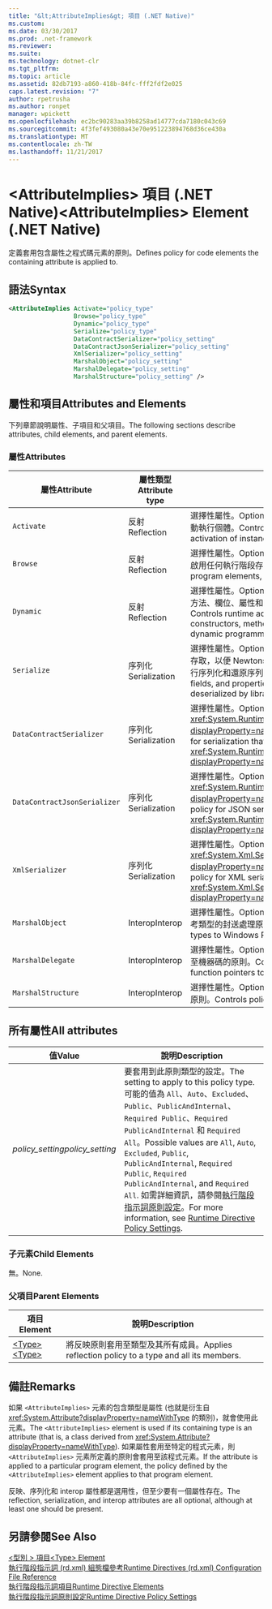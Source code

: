 ```yaml
---
title: "&lt;AttributeImplies&gt; 項目 (.NET Native)"
ms.custom: 
ms.date: 03/30/2017
ms.prod: .net-framework
ms.reviewer: 
ms.suite: 
ms.technology: dotnet-clr
ms.tgt_pltfrm: 
ms.topic: article
ms.assetid: 82db7193-a860-418b-84fc-fff2fdf2e025
caps.latest.revision: "7"
author: rpetrusha
ms.author: ronpet
manager: wpickett
ms.openlocfilehash: ec2bc90283aa39b8258ad14777cda7180c043c69
ms.sourcegitcommit: 4f3fef493080a43e70e951223894768d36ce430a
ms.translationtype: MT
ms.contentlocale: zh-TW
ms.lasthandoff: 11/21/2017
---
```

# <a name="ltattributeimpliesgt-element-net-native"></a><span data-ttu-id="5f65c-102">&lt;AttributeImplies&gt; 項目 (.NET Native)</span><span class="sxs-lookup"><span data-stu-id="5f65c-102">&lt;AttributeImplies&gt; Element (.NET Native)</span></span>
<span data-ttu-id="5f65c-103">定義套用包含屬性之程式碼元素的原則。</span><span class="sxs-lookup"><span data-stu-id="5f65c-103">Defines policy for code elements the containing attribute is applied to.</span></span>  
  
## <a name="syntax"></a><span data-ttu-id="5f65c-104">語法</span><span class="sxs-lookup"><span data-stu-id="5f65c-104">Syntax</span></span>  
  
```xml  
<AttributeImplies Activate="policy_type"  
                  Browse="policy_type"  
                  Dynamic="policy_type"  
                  Serialize="policy_type"   
                  DataContractSerializer="policy_setting"  
                  DataContractJsonSerializer="policy_setting"  
                  XmlSerializer="policy_setting"  
                  MarshalObject="policy_setting"  
                  MarshalDelegate="policy_setting"  
                  MarshalStructure="policy_setting" />  
```  
  
## <a name="attributes-and-elements"></a><span data-ttu-id="5f65c-105">屬性和項目</span><span class="sxs-lookup"><span data-stu-id="5f65c-105">Attributes and Elements</span></span>  
 <span data-ttu-id="5f65c-106">下列章節說明屬性、子項目和父項目。</span><span class="sxs-lookup"><span data-stu-id="5f65c-106">The following sections describe attributes, child elements, and parent elements.</span></span>  
  
### <a name="attributes"></a><span data-ttu-id="5f65c-107">屬性</span><span class="sxs-lookup"><span data-stu-id="5f65c-107">Attributes</span></span>  
  
|<span data-ttu-id="5f65c-108">屬性</span><span class="sxs-lookup"><span data-stu-id="5f65c-108">Attribute</span></span>|<span data-ttu-id="5f65c-109">屬性類型</span><span class="sxs-lookup"><span data-stu-id="5f65c-109">Attribute type</span></span>|<span data-ttu-id="5f65c-110">說明</span><span class="sxs-lookup"><span data-stu-id="5f65c-110">Description</span></span>|  
|---------------|--------------------|-----------------|  
|`Activate`|<span data-ttu-id="5f65c-111">反射</span><span class="sxs-lookup"><span data-stu-id="5f65c-111">Reflection</span></span>|<span data-ttu-id="5f65c-112">選擇性屬性。</span><span class="sxs-lookup"><span data-stu-id="5f65c-112">Optional attribute.</span></span> <span data-ttu-id="5f65c-113">控制建構函式的執行階段存取，以便啟動執行個體。</span><span class="sxs-lookup"><span data-stu-id="5f65c-113">Controls runtime access to constructors to enable activation of instances.</span></span>|  
|`Browse`|<span data-ttu-id="5f65c-114">反射</span><span class="sxs-lookup"><span data-stu-id="5f65c-114">Reflection</span></span>|<span data-ttu-id="5f65c-115">選擇性屬性。</span><span class="sxs-lookup"><span data-stu-id="5f65c-115">Optional attribute.</span></span> <span data-ttu-id="5f65c-116">控制程式項目相關資訊的查詢，但不會啟用任何執行階段存取。</span><span class="sxs-lookup"><span data-stu-id="5f65c-116">Controls querying for information about program elements, but does not enable any runtime access.</span></span>|  
|`Dynamic`|<span data-ttu-id="5f65c-117">反射</span><span class="sxs-lookup"><span data-stu-id="5f65c-117">Reflection</span></span>|<span data-ttu-id="5f65c-118">選擇性屬性。</span><span class="sxs-lookup"><span data-stu-id="5f65c-118">Optional attribute.</span></span> <span data-ttu-id="5f65c-119">控制對所有類型成員 (包括建構函式、方法、欄位、屬性和事件) 的執行階段存取，以啟用動態程式設計。</span><span class="sxs-lookup"><span data-stu-id="5f65c-119">Controls runtime access to all type members, including constructors, methods, fields, properties, and events, to enable dynamic programming.</span></span>|  
|`Serialize`|<span data-ttu-id="5f65c-120">序列化</span><span class="sxs-lookup"><span data-stu-id="5f65c-120">Serialization</span></span>|<span data-ttu-id="5f65c-121">選擇性屬性。</span><span class="sxs-lookup"><span data-stu-id="5f65c-121">Optional attribute.</span></span> <span data-ttu-id="5f65c-122">控制建構函式、欄位和屬性的執行階段存取，以便 Newtonsoft JSON 序列化程式等程式庫可對類型執行個體進行序列化和還原序列化。</span><span class="sxs-lookup"><span data-stu-id="5f65c-122">Controls runtime access to constructors, fields, and properties, to enable type instances to be serialized and deserialized by libraries such as the Newtonsoft JSON serializer.</span></span>|  
|`DataContractSerializer`|<span data-ttu-id="5f65c-123">序列化</span><span class="sxs-lookup"><span data-stu-id="5f65c-123">Serialization</span></span>|<span data-ttu-id="5f65c-124">選擇性屬性。</span><span class="sxs-lookup"><span data-stu-id="5f65c-124">Optional attribute.</span></span> <span data-ttu-id="5f65c-125">控制使用 <xref:System.Runtime.Serialization.DataContractSerializer?displayProperty=nameWithType> 類別的序列化原則。</span><span class="sxs-lookup"><span data-stu-id="5f65c-125">Controls policy for serialization that uses the <xref:System.Runtime.Serialization.DataContractSerializer?displayProperty=nameWithType> class.</span></span>|  
|`DataContractJsonSerializer`|<span data-ttu-id="5f65c-126">序列化</span><span class="sxs-lookup"><span data-stu-id="5f65c-126">Serialization</span></span>|<span data-ttu-id="5f65c-127">選擇性屬性。</span><span class="sxs-lookup"><span data-stu-id="5f65c-127">Optional attribute.</span></span> <span data-ttu-id="5f65c-128">控制使用 <xref:System.Runtime.Serialization.Json.DataContractJsonSerializer?displayProperty=nameWithType> 類別的 JSON 序列化原則。</span><span class="sxs-lookup"><span data-stu-id="5f65c-128">Controls policy for JSON serialization that uses the <xref:System.Runtime.Serialization.Json.DataContractJsonSerializer?displayProperty=nameWithType> class.</span></span>|  
|`XmlSerializer`|<span data-ttu-id="5f65c-129">序列化</span><span class="sxs-lookup"><span data-stu-id="5f65c-129">Serialization</span></span>|<span data-ttu-id="5f65c-130">選擇性屬性。</span><span class="sxs-lookup"><span data-stu-id="5f65c-130">Optional attribute.</span></span> <span data-ttu-id="5f65c-131">控制使用 <xref:System.Xml.Serialization.XmlSerializer?displayProperty=nameWithType> 類別的 XML 序列化原則。</span><span class="sxs-lookup"><span data-stu-id="5f65c-131">Controls policy for XML serialization that uses the <xref:System.Xml.Serialization.XmlSerializer?displayProperty=nameWithType> class.</span></span>|  
|`MarshalObject`|<span data-ttu-id="5f65c-132">Interop</span><span class="sxs-lookup"><span data-stu-id="5f65c-132">Interop</span></span>|<span data-ttu-id="5f65c-133">選擇性屬性。</span><span class="sxs-lookup"><span data-stu-id="5f65c-133">Optional attribute.</span></span> <span data-ttu-id="5f65c-134">控制 Windows 執行階段和 COM 之參考類型的封送處理原則。</span><span class="sxs-lookup"><span data-stu-id="5f65c-134">Controls policy for marshaling reference types to Windows Runtime and COM.</span></span>|  
|`MarshalDelegate`|<span data-ttu-id="5f65c-135">Interop</span><span class="sxs-lookup"><span data-stu-id="5f65c-135">Interop</span></span>|<span data-ttu-id="5f65c-136">選擇性屬性。</span><span class="sxs-lookup"><span data-stu-id="5f65c-136">Optional attribute.</span></span> <span data-ttu-id="5f65c-137">控制將委派類型當作函式指標封送處理至機器碼的原則。</span><span class="sxs-lookup"><span data-stu-id="5f65c-137">Controls policy for marshaling delegate types as function pointers to native code.</span></span>|  
|`MarshalStructure`|<span data-ttu-id="5f65c-138">Interop</span><span class="sxs-lookup"><span data-stu-id="5f65c-138">Interop</span></span>|<span data-ttu-id="5f65c-139">選擇性屬性。</span><span class="sxs-lookup"><span data-stu-id="5f65c-139">Optional attribute.</span></span> <span data-ttu-id="5f65c-140">控制將值類型封送處理為原生程式碼的原則。</span><span class="sxs-lookup"><span data-stu-id="5f65c-140">Controls policy for marshaling value types to native code.</span></span>|  
  
## <a name="all-attributes"></a><span data-ttu-id="5f65c-141">所有屬性</span><span class="sxs-lookup"><span data-stu-id="5f65c-141">All attributes</span></span>  
  
|<span data-ttu-id="5f65c-142">值</span><span class="sxs-lookup"><span data-stu-id="5f65c-142">Value</span></span>|<span data-ttu-id="5f65c-143">說明</span><span class="sxs-lookup"><span data-stu-id="5f65c-143">Description</span></span>|  
|-----------|-----------------|  
|<span data-ttu-id="5f65c-144">*policy_setting*</span><span class="sxs-lookup"><span data-stu-id="5f65c-144">*policy_setting*</span></span>|<span data-ttu-id="5f65c-145">要套用到此原則類型的設定。</span><span class="sxs-lookup"><span data-stu-id="5f65c-145">The setting to apply to this policy type.</span></span> <span data-ttu-id="5f65c-146">可能的值為 `All`、`Auto`、`Excluded`、`Public`、`PublicAndInternal`、`Required Public`、`Required PublicAndInternal` 和 `Required All`。</span><span class="sxs-lookup"><span data-stu-id="5f65c-146">Possible values are `All`, `Auto`, `Excluded`, `Public`, `PublicAndInternal`, `Required Public`, `Required PublicAndInternal`, and `Required All`.</span></span> <span data-ttu-id="5f65c-147">如需詳細資訊，請參閱[執行階段指示詞原則設定](../../../docs/framework/net-native/runtime-directive-policy-settings.md)。</span><span class="sxs-lookup"><span data-stu-id="5f65c-147">For more information, see [Runtime Directive Policy Settings](../../../docs/framework/net-native/runtime-directive-policy-settings.md).</span></span>|  
  
### <a name="child-elements"></a><span data-ttu-id="5f65c-148">子元素</span><span class="sxs-lookup"><span data-stu-id="5f65c-148">Child Elements</span></span>  
 <span data-ttu-id="5f65c-149">無。</span><span class="sxs-lookup"><span data-stu-id="5f65c-149">None.</span></span>  
  
### <a name="parent-elements"></a><span data-ttu-id="5f65c-150">父項目</span><span class="sxs-lookup"><span data-stu-id="5f65c-150">Parent Elements</span></span>  
  
|<span data-ttu-id="5f65c-151">項目</span><span class="sxs-lookup"><span data-stu-id="5f65c-151">Element</span></span>|<span data-ttu-id="5f65c-152">說明</span><span class="sxs-lookup"><span data-stu-id="5f65c-152">Description</span></span>|  
|-------------|-----------------|  
|[<span data-ttu-id="5f65c-153">\<Type></span><span class="sxs-lookup"><span data-stu-id="5f65c-153">\<Type></span></span>](../../../docs/framework/net-native/type-element-net-native.md)|<span data-ttu-id="5f65c-154">將反映原則套用至類型及其所有成員。</span><span class="sxs-lookup"><span data-stu-id="5f65c-154">Applies reflection policy to a type and all its members.</span></span>|  
  
## <a name="remarks"></a><span data-ttu-id="5f65c-155">備註</span><span class="sxs-lookup"><span data-stu-id="5f65c-155">Remarks</span></span>  
 <span data-ttu-id="5f65c-156">如果 `<AttributeImplies>` 元素的包含類型是屬性 (也就是衍生自 <xref:System.Attribute?displayProperty=nameWithType> 的類別)，就會使用此元素。</span><span class="sxs-lookup"><span data-stu-id="5f65c-156">The `<AttributeImplies>` element is used if its containing type is an attribute (that is, a class derived from <xref:System.Attribute?displayProperty=nameWithType>).</span></span> <span data-ttu-id="5f65c-157">如果屬性套用至特定的程式元素，則 `<AttributeImplies>` 元素所定義的原則會套用至該程式元素。</span><span class="sxs-lookup"><span data-stu-id="5f65c-157">If the attribute is applied to a particular program element, the policy defined by the `<AttributeImplies>` element applies to that program element.</span></span>  
  
 <span data-ttu-id="5f65c-158">反映、序列化和 interop 屬性都是選用性，但至少要有一個屬性存在。</span><span class="sxs-lookup"><span data-stu-id="5f65c-158">The reflection, serialization, and interop attributes are all optional, although at least one should be present.</span></span>  
  
## <a name="see-also"></a><span data-ttu-id="5f65c-159">另請參閱</span><span class="sxs-lookup"><span data-stu-id="5f65c-159">See Also</span></span>  
 [<span data-ttu-id="5f65c-160">\<型別 > 項目</span><span class="sxs-lookup"><span data-stu-id="5f65c-160">\<Type> Element</span></span>](../../../docs/framework/net-native/type-element-net-native.md)  
 [<span data-ttu-id="5f65c-161">執行階段指示詞 (rd.xml) 組態檔參考</span><span class="sxs-lookup"><span data-stu-id="5f65c-161">Runtime Directives (rd.xml) Configuration File Reference</span></span>](../../../docs/framework/net-native/runtime-directives-rd-xml-configuration-file-reference.md)  
 [<span data-ttu-id="5f65c-162">執行階段指示詞項目</span><span class="sxs-lookup"><span data-stu-id="5f65c-162">Runtime Directive Elements</span></span>](../../../docs/framework/net-native/runtime-directive-elements.md)  
 [<span data-ttu-id="5f65c-163">執行階段指示詞原則設定</span><span class="sxs-lookup"><span data-stu-id="5f65c-163">Runtime Directive Policy Settings</span></span>](../../../docs/framework/net-native/runtime-directive-policy-settings.md)
